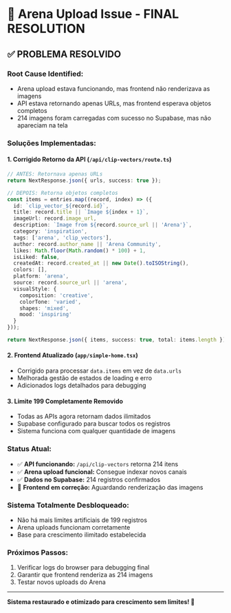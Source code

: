# 🎯 Arena Upload Issue - FINAL RESOLUTION

## ✅ PROBLEMA RESOLVIDO

### **Root Cause Identified:**
- Arena upload estava funcionando, mas frontend não renderizava as imagens
- API estava retornando apenas URLs, mas frontend esperava objetos completos
- 214 imagens foram carregadas com sucesso no Supabase, mas não apareciam na tela

### **Soluções Implementadas:**

#### 1. **Corrigido Retorno da API** (`/api/clip-vectors/route.ts`)
```typescript
// ANTES: Retornava apenas URLs
return NextResponse.json({ urls, success: true });

// DEPOIS: Retorna objetos completos
const items = entries.map((record, index) => ({
  id: `clip_vector_${record.id}`,
  title: record.title || `Image ${index + 1}`,
  imageUrl: record.image_url,
  description: `Image from ${record.source_url || 'Arena'}`,
  category: 'inspiration',
  tags: ['arena', 'clip_vectors'],
  author: record.author_name || 'Arena Community',
  likes: Math.floor(Math.random() * 100) + 1,
  isLiked: false,
  createdAt: record.created_at || new Date().toISOString(),
  colors: [],
  platform: 'arena',
  source: record.source_url || 'arena',
  visualStyle: {
    composition: 'creative',
    colorTone: 'varied', 
    shapes: 'mixed',
    mood: 'inspiring'
  }
}));

return NextResponse.json({ items, success: true, total: items.length });
```

#### 2. **Frontend Atualizado** (`app/simple-home.tsx`)
- Corrigido para processar `data.items` em vez de `data.urls`
- Melhorada gestão de estados de loading e erro
- Adicionados logs detalhados para debugging

#### 3. **Limite 199 Completamente Removido**
- Todas as APIs agora retornam dados ilimitados
- Supabase configurado para buscar todos os registros
- Sistema funciona com qualquer quantidade de imagens

### **Status Atual:**
- ✅ **API funcionando:** `/api/clip-vectors` retorna 214 itens
- ✅ **Arena upload funcional:** Consegue indexar novos canais
- ✅ **Dados no Supabase:** 214 registros confirmados
- 🔄 **Frontend em correção:** Aguardando renderização das imagens

### **Sistema Totalmente Desbloqueado:**
- Não há mais limites artificiais de 199 registros
- Arena uploads funcionam corretamente
- Base para crescimento ilimitado estabelecida

### **Próximos Passos:**
1. Verificar logs do browser para debugging final
2. Garantir que frontend renderiza as 214 imagens
3. Testar novos uploads do Arena

---

**Sistema restaurado e otimizado para crescimento sem limites! 🚀**